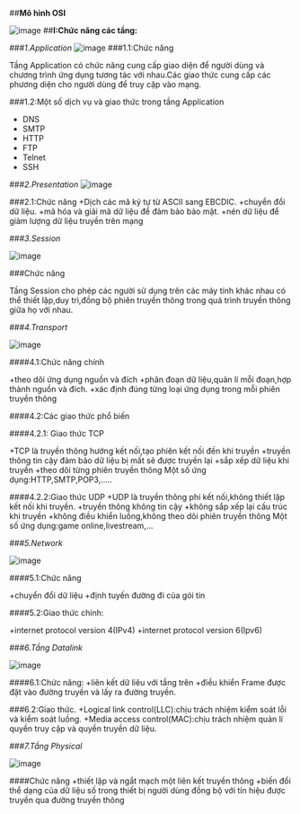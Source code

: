 ﻿##**Mô hình OSI**

![image](https://www.totolink.vn/public/uploads/img_article/mohinhosilagichucnangcuacactanggiaothuctrongmohinhosi.png)
##**I:Chức năng các tầng:**

###*1.Application*
![image](https://www.totolink.vn/public/uploads/img_article/mohinhosilagichucnangcuacactanggiaothuctrongmohinhosipresentationlayer.png)
###1.1:Chức năng

Tầng Application có chức năng cung cấp giao diện để người dùng và
 chương trình ứng dụng tương tác với nhau.Các giao thức cung cấp
các phương diện cho người dùng để truy cập vào mạng. 

###1.2:Một số dịch vụ và giao thức trong tầng Application
+ DNS
+ SMTP
+ HTTP
+ FTP
+ Telnet
+ SSH
 
###*2.Presentation*
![image](https://www.totolink.vn/public/uploads/img_article/mohinhosilagichucnangcuacactanggiaothuctrongmohinhosipresentationlayer.png)

###2.1:Chức năng 
+Dịch các mã ký tự từ ASCII sang EBCDIC.
+chuyển đổi dữ liệu.
+mã hóa và giải mã dữ liệu để đảm bảo bảo mật.
+nén dữ liệu để giảm lượng dữ liệu truyền trên mạng

###*3.Session*

![image](https://www.totolink.vn/public/uploads/img_article/mohinhosilagichucnangcuacactanggiaothuctrongmohinhosisessionlayer.png)

###Chức năng

Tầng Session cho phép các người sử dụng trên các máy tính khác nhau có thể thiết lập,duy trì,đồng bộ phiên truyền thông  trong quá trình truyền thông giữa họ với nhau.

###*4.Transport*

![image](https://www.totolink.vn/public/uploads/img_article/mohinhosilagichucnangcuacactanggiaothuctrongmohinhositransportlayer.png)

####4.1:Chức năng chính

+theo dõi ứng dụng nguồn và đích
+phân đoạn dữ liệu,quản lí mỗi đoạn,hợp thành nguồn và đích.
+xác định đúng từng loại ứng dụng trong mỗi phiên truyền thông
	
####4.2:Các giao thức phổ biến

####4.2.1: Giao thức TCP

+TCP là truyền thông hướng kết nối,tạo phiên kết nối đến khi truyền
+truyền thông tin cậy đảm bảo dữ liệu bị mất sẽ được truyền lại
+sắp xếp dữ liệu khi truyền
+theo dõi từng phiên truyền thông
Một số ứng dụng:HTTP,SMTP,POP3,.....


####4.2.2:Giao thức UDP
+UDP là truyền thông phi kết nối,không thiết lập kết nối khi truyền.
+truyền thông không tin cậy
+không sắp xếp lại cấu trúc khi truyền
+không điều khiển luồng,không theo dõi phiên truyền thông
Một số ứng dụng:game online,livestream,...


###*5.Network*

![image](https://www.totolink.vn/public/uploads/img_article/mohinhosilagichucnangcuacactanggiaothuctrongmohinhosinetworklayer.png)

####5.1:Chức năng

+chuyển đổi dữ liệu
+định tuyến đường đi của gói tin

####5.2:Giao thức chính:

+internet protocol version 4(IPv4)
+internet protocol version 6(Ipv6)

###*6.Tầng Datalink*

![image](https://www.totolink.vn/public/uploads/img_article/mohinhosilagichucnangcuacactanggiaothuctrongmohinhosidatalinklayer.png)

####6.1:Chức năng:
+liên kết dữ liêu với tầng trên
+điều khiển Frame được đặt vào đường truyền và lấy ra đường truyền.

###6.2:Giao thức.
+Logical link control(LLC):chịu trách nhiệm kiểm soát lỗi và kiểm soát luồng.
+Media access control(MAC):chịu trách nhiệm quản lí quyền truy cập và quyền truyền dữ liệu.

###*7.Tầng Physical*

![image](https://www.totolink.vn/public/uploads/img_article/mohinhosilagichucnangcuacactanggiaothuctrongmohinhosiphysicallayer.png)

####Chức năng
+thiết lập và ngắt mạch một liên kết truyền thông
+biến đổi thể dạng của dữ liệu số trong thiết bị người dùng đồng bộ với tín hiệu được truyền qua đường truyền thông








